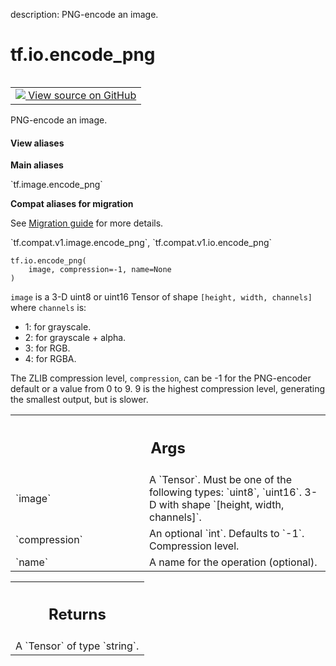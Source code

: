 description: PNG-encode an image.

<div itemscope itemtype="http://developers.google.com/ReferenceObject">
<meta itemprop="name" content="tf.io.encode_png" />
<meta itemprop="path" content="Stable" />
</div>

# tf.io.encode_png

<!-- Insert buttons and diff -->

<table class="tfo-notebook-buttons tfo-api nocontent" align="left">
<td>
  <a target="_blank" href="https://github.com/tensorflow/tensorflow/blob/r2.3/tensorflow/python/ops/image_ops_impl.py#L2563-L2590">
    <img src="https://www.tensorflow.org/images/GitHub-Mark-32px.png" />
    View source on GitHub
  </a>
</td>
</table>



PNG-encode an image.

<section class="expandable">
  <h4 class="showalways">View aliases</h4>
  <p>
<b>Main aliases</b>
<p>`tf.image.encode_png`</p>

<b>Compat aliases for migration</b>
<p>See
<a href="https://www.tensorflow.org/guide/migrate">Migration guide</a> for
more details.</p>
<p>`tf.compat.v1.image.encode_png`, `tf.compat.v1.io.encode_png`</p>
</p>
</section>

<pre class="devsite-click-to-copy prettyprint lang-py tfo-signature-link">
<code>tf.io.encode_png(
    image, compression=-1, name=None
)
</code></pre>



<!-- Placeholder for "Used in" -->

`image` is a 3-D uint8 or uint16 Tensor of shape `[height, width, channels]`
where `channels` is:

*   1: for grayscale.
*   2: for grayscale + alpha.
*   3: for RGB.
*   4: for RGBA.

The ZLIB compression level, `compression`, can be -1 for the PNG-encoder
default or a value from 0 to 9.  9 is the highest compression level,
generating the smallest output, but is slower.

<!-- Tabular view -->
 <table class="responsive fixed orange">
<colgroup><col width="214px"><col></colgroup>
<tr><th colspan="2"><h2 class="add-link">Args</h2></th></tr>

<tr>
<td>
`image`
</td>
<td>
A `Tensor`. Must be one of the following types: `uint8`, `uint16`.
3-D with shape `[height, width, channels]`.
</td>
</tr><tr>
<td>
`compression`
</td>
<td>
An optional `int`. Defaults to `-1`. Compression level.
</td>
</tr><tr>
<td>
`name`
</td>
<td>
A name for the operation (optional).
</td>
</tr>
</table>



<!-- Tabular view -->
 <table class="responsive fixed orange">
<colgroup><col width="214px"><col></colgroup>
<tr><th colspan="2"><h2 class="add-link">Returns</h2></th></tr>
<tr class="alt">
<td colspan="2">
A `Tensor` of type `string`.
</td>
</tr>

</table>

